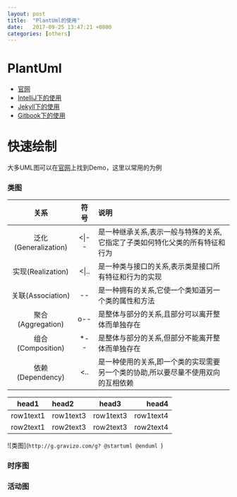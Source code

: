 ```yaml
---
layout: post
title:  "PlantUml的使用"
date:   2017-09-25 13:47:21 +0800
categories: [others]
---
```

# PlantUml
- [官网](http://plantuml.com)
- [IntelliJ下的使用](http://blog.csdn.net/imduan/article/details/53857921)
- [Jekyll下的使用](https://github.com/yjpark/jekyll-plantuml)
- [Gitbook下的使用](https://github.com/lyhcode/gitbook-plugin-plantuml)

# 快速绘制
大多UML图可以在[官网](http://plantuml.com)上找到Demo，这里以常用的为例  
### 类图  
|关系|符号|说明|
|:---:|:---:|:---|
|泛化(Generalization)|&lt;&#124;--|是一种继承关系,表示一般与特殊的关系,它指定了子类如何特化父类的所有特征和行为|
|实现(Realization)|&lt;&#124;..|是一种类与接口的关系,表示类是接口所有特征和行为的实现|
|关联(Association)|--|是一种拥有的关系,它使一个类知道另一个类的属性和方法|
|聚合(Aggregation)|o--|是整体与部分的关系,且部分可以离开整体而单独存在|
|组合(Composition)|*--|是整体与部分的关系,但部分不能离开整体而单独存在|
|依赖(Dependency)|&lt;..|是一种使用的关系,即一个类的实现需要另一个类的协助,所以要尽量不使用双向的互相依赖|

|head1|head2|head3|head4|
|---|:---|:---:|---:|
|row1text1|row1text3|row1text3|row1text4|
|row2text1|row2text3|row2text3|row2text4|

![类图](`http://g.gravizo.com/g?
@startuml
@enduml
`)
### 时序图  

### 活动图  



